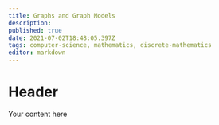 ```yaml
---
title: Graphs and Graph Models
description: 
published: true
date: 2021-07-02T18:48:05.397Z
tags: computer-science, mathematics, discrete-mathematics
editor: markdown
---
```


# Header
Your content here